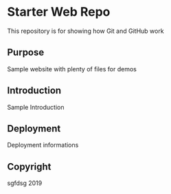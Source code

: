 # Starter Web Repo

This repository is for showing how Git and GitHub work

## Purpose

Sample website with plenty of files for demos

## Introduction

Sample Introduction

## Deployment
Deployment informations

## Copyright
sgfdsg
2019